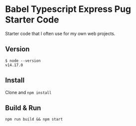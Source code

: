 # Babel Typescript Express Pug Starter Code

Starter code that I often use for my own web projects.

## Version

```
$ node --version
v14.17.0
```

## Install

Clone and `npm install`

## Build & Run

`npm run build && npm start`
